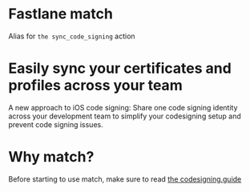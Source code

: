 # Fastlane match

Alias for ```the sync_code_signing``` action

# Easily sync your certificates and profiles across your team

A new approach to iOS code signing: Share one code signing identity across your development team to simplify your codesigning setup and prevent code signing issues.

# Why match?

Before starting to use match, make sure to read [the codesigning.guide](https://codesigning.guide/)


